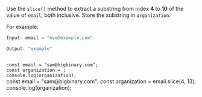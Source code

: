 Use the `slice()` method to extract a substring from index **4** to **10** of the value of `email`,
both inclusive.
Store the substring in `organization`.

For example:
```js
Input: email = "eve@example.com"

Output: "example"
```
<codeblock type="exercise" language="javascript" testMode="fixedInput">
<code>
const email = "sam@bigbinary.com";
const organization = ;
console.log(organization);
</code>

<solution>
const email = "sam@bigbinary.com";
const organization = email.slice(4, 13);
console.log(organization);
</solution>
</codeblock>
